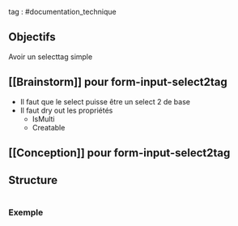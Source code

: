 tag : #documentation_technique 

## Objectifs
Avoir un selecttag simple

## [[Brainstorm]] pour form-input-select2tag
- Il faut que le select puisse être un select 2 de base
- Il faut dry out les propriétés
	- IsMulti
	- Creatable

## [[Conception]] pour form-input-select2tag


## Structure

```javascript

```

### Exemple

```javascript

```